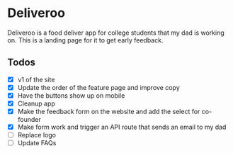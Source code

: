 # Deliveroo

Deliveroo is a food deliver app for college students that my dad is working on. This is a landing page for it to get early feedback.

## Todos

- [x] v1 of the site
- [x] Update the order of the feature page and improve copy
- [x] Have the buttons show up on mobile
- [x] Cleanup app
- [x] Make the feedback form on the website and add the select for co-founder
- [x] Make form work and trigger an API route that sends an email to my dad
- [ ] Replace logo
- [ ] Update FAQs
